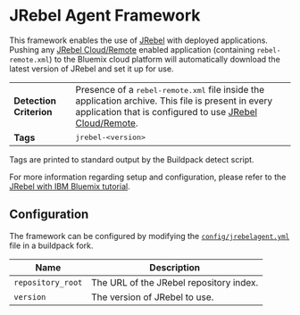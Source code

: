 # JRebel Agent Framework
This framework enables the use of [JRebel][jrebel] with deployed applications. Pushing any [JRebel Cloud/Remote][remoting] enabled application (containing `rebel-remote.xml`) to the Bluemix cloud platform will automatically download the latest version of JRebel and set it up for use.

<table>
  <tr>
    <td><strong>Detection Criterion</strong></td>
    <td>Presence of a <tt>rebel-remote.xml</tt> file inside the application archive. This file is present in every application that is configured to use <a href="http://manuals.zeroturnaround.com/jrebel/remoting/index.html" target="_blank">JRebel Cloud/Remote</a>.</td>
  </tr>
  <tr>
    <td><strong>Tags</strong></td><td><tt>jrebel-&lt;version&gt;</tt></td>
  </tr>
</table>

Tags are printed to standard output by the Buildpack detect script.

For more information regarding setup and configuration, please refer to the [JRebel with IBM Bluemix tutorial][bluemix].

## Configuration
The framework can be configured by modifying the [`config/jrebelagent.yml`][jrebelagentyml] file in a buildpack fork.

| Name | Description
| ---- | -----------
| `repository_root` | The URL of the JRebel repository index.
| `version` | The version of JRebel to use.

[jrebel]: http://zeroturnaround.com/software/jrebel/
[remoting]: http://manuals.zeroturnaround.com/jrebel/remoting/index.html
[bluemix]: http://manuals.zeroturnaround.com/jrebel/remoting/bluemix.html
[jrebelagentyml]: ../config/jrebelagent.yml